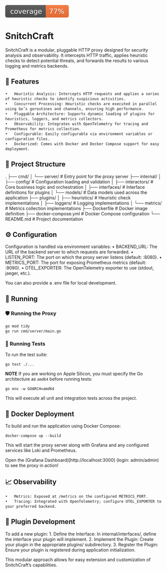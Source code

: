 ![coverage](https://raw.githubusercontent.com/Teagan42/SnitchCraft/badges/.badges/main/coverage.svg)

# SnitchCraft

SnitchCraft is a modular, pluggable HTTP proxy designed for security analysis and observability. It intercepts HTTP traffic, applies heuristic checks to detect potential threats, and forwards the results to various logging and metrics backends.

## 🚀 Features
	•	Heuristic Analysis: Intercepts HTTP requests and applies a series of heuristic checks to identify suspicious activities.
	•	Concurrent Processing: Heuristic checks are executed in parallel using Go’s goroutines and channels, ensuring high performance.
	•	Pluggable Architecture: Supports dynamic loading of plugins for heuristics, loggers, and metrics collectors.
	•	Observability: Integrates with OpenTelemetry for tracing and Prometheus for metrics collection.
	•	Configurable: Easily configurable via environment variables or configuration files.
	•	Dockerized: Comes with Docker and Docker Compose support for easy deployment.

## 📁 Project Structure

.
├── cmd/
│   └── server/           # Entry point for the proxy server
├── internal/
│   ├── config/           # Configuration loading and validation
│   ├── interactors/      # Core business logic and orchestration
│   ├── interfaces/       # Interface definitions for plugins
│   └── models/           # Data models used across the application
├── plugins/
│   ├── heuristics/       # Heuristic check implementations
│   ├── loggers/          # Logging implementations
│   └── metrics/          # Metrics collection implementations
├── Dockerfile            # Docker image definition
├── docker-compose.yml    # Docker Compose configuration
└── README.md             # Project documentation

## ⚙️ Configuration

Configuration is handled via environment variables:
	•	BACKEND_URL: The URL of the backend server to which requests are forwarded.
	•	LISTEN_PORT: The port on which the proxy server listens (default: :8080).
	•	METRICS_PORT: The port for exposing Prometheus metrics (default: :9090).
	•	OTEL_EXPORTER: The OpenTelemetry exporter to use (stdout, jaeger, etc.).

You can also provide a .env file for local development.

## 👟 Running

### 🛡️ Running the Proxy

```shell
go mod tidy
go run cmd/server/main.go
```

### 🧪 Running Tests

To run the test suite:

```shell
go test ./...
```

**NOTE**
If you are working on Apple Silicon, you must specify the Go architecture as `amd64` before running tests:

```shell
go env -w GOARCH=amd64
```

This will execute all unit and integration tests across the project.

## 🐳 Docker Deployment

To build and run the application using Docker Compose:

```shell
docker-compose up --build
```

This will start the proxy server along with Grafana and any configured services like Loki and Prometheus.

Open the (Grafana Dashboard)[http://localhost:3000] (login: admin/admin) to see the proxy in action!

## 📈 Observability
	•	Metrics: Exposed at /metrics on the configured METRICS_PORT.
	•	Tracing: Integrated with OpenTelemetry; configure OTEL_EXPORTER to your preferred backend.

## 🔌 Plugin Development

To add a new plugin:
	1.	Define the Interface: In internal/interfaces/, define the interface your plugin will implement.
	2.	Implement the Plugin: Create your plugin in the appropriate plugins/ subdirectory.
	3.	Register the Plugin: Ensure your plugin is registered during application initialization.

This modular approach allows for easy extension and customization of SnitchCraft’s capabilities.
